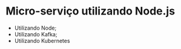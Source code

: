 # Micro-serviço utilizando Node.js 

- Utilizando Node;
- Utilizando  Kafka;
- Utilizando Kubernetes
